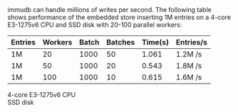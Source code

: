 <page-section id="immudb-performance-section" style="padding-top: 260px !important;">
	<i-container>
		<i-row>
			<i-column>
				<page-section-header title="Unmatched performance" :bottom="2">
					immudb can handle millions of writes per second. The following table shows performance of the embedded store inserting 1M entries on a 4-core E3-1275v6 CPU and SSD disk with 20-100 parallel workers:
				</page-section-header>
			</i-column>
		</i-row>
		<i-row>
			<table>
				<thead>
					<tr>
						<th>Entries</th>
						<th>Workers</th>
						<th>Batch</th>
						<th>Batches</th>
						<th>Time(s)</th>
						<th>Entries/s</th>
					</tr>
				</thead>
				<tbody>
					<tr>
						<td>1M</td>
						<td>20</td>
						<td>1000</td>
						<td>50</td>
						<td>1.061</td>
						<td>1.2M /s</td>
					</tr>
					<tr>
						<td>1M</td>
						<td>50</td>
						<td>1000</td>
						<td>20</td>
						<td>0.543</td>
						<td>1.8M /s</td>
					</tr>
					<tr>
						<td>1M</td>
						<td>100</td>
						<td>1000</td>
						<td>10</td>
						<td>0.615</td>
						<td>1.6M /s</td>
					</tr>
				</tbody>
			</table>
		</i-row>
		<i-row>
			<i-column>
				<div class="options">
					<div class="option">
						4-core E3-1275v6 CPU
					</div>
					<div class="option">
						SSD disk
					</div>
				</div>
			</i-column>
		</i-row>
	</i-container>
</page-section>
